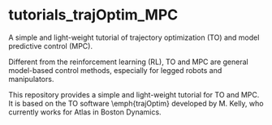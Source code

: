 # tutorials_trajOptim_MPC
A simple and light-weight tutorial of trajectory optimization (TO) and model predictive control (MPC).

Different from the reinforcement learning (RL), TO and MPC are general model-based control methods, especially for legged robots and manipulators. 

This repository provides a simple and light-weight tutorial for TO and MPC. It is based on the TO software \emph{trajOptim} developed by M. Kelly, who currently works for Atlas in Boston Dynamics.


